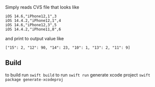 Simply reads CVS file that looks like 

```
iOS 14.6,"iPhone12,1",3
iOS 14.4.2,"iPhone12,1",4
iOS 14.6,"iPhone12,3",5
iOS 14.4.2,"iPhone11,8",6
```

and print to output value like 

`["15": 2, "12": 90, "14": 23, "10": 1, "13": 2, "11": 9]`

## Build ##

to build run `swift build`
to run `swift run`
generate xcode project `swift package generate-xcodeproj`
